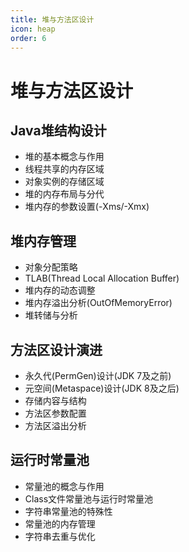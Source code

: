 ```yaml
---
title: 堆与方法区设计
icon: heap
order: 6
---
```


# 堆与方法区设计

## Java堆结构设计

- 堆的基本概念与作用
- 线程共享的内存区域
- 对象实例的存储区域
- 堆的内存布局与分代
- 堆内存的参数设置(-Xms/-Xmx)

## 堆内存管理

- 对象分配策略
- TLAB(Thread Local Allocation Buffer)
- 堆内存的动态调整
- 堆内存溢出分析(OutOfMemoryError)
- 堆转储与分析

## 方法区设计演进

- 永久代(PermGen)设计(JDK 7及之前)
- 元空间(Metaspace)设计(JDK 8及之后)
- 存储内容与结构
- 方法区参数配置
- 方法区溢出分析

## 运行时常量池

- 常量池的概念与作用
- Class文件常量池与运行时常量池
- 字符串常量池的特殊性
- 常量池的内存管理
- 字符串去重与优化
